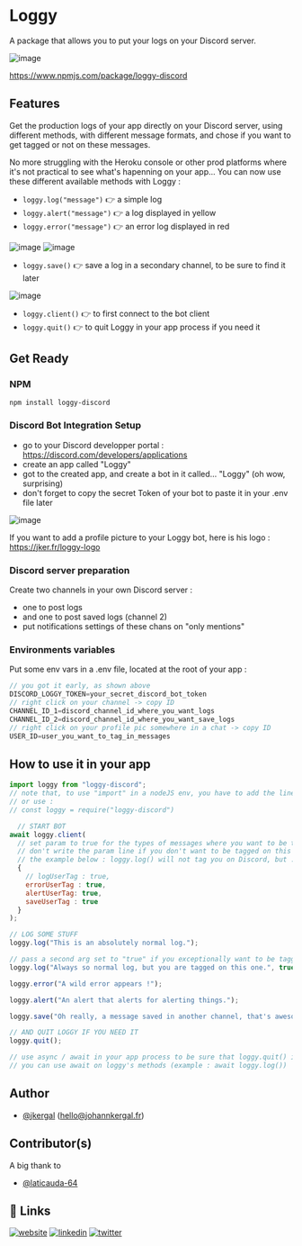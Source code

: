 # Loggy
A package that allows you to put your logs on your Discord server.

![image](https://johannkergal.fr/uploads-hosting/loggy-logo-banner.png)

https://www.npmjs.com/package/loggy-discord


## Features
Get the production logs of your app directly on your Discord server, using different methods, with different message formats, and chose if you want to get tagged or not on these messages. 

No more struggling with the Heroku console or other prod platforms where it's not practical to see what's hapenning on your app... You can now use these different available methods with Loggy :

- `loggy.log("message")` 👉 a simple log
- `loggy.alert("message")` 👉 a log displayed in yellow
- `loggy.error("message")` 👉 an error log displayed in red

![image](https://johannkergal.fr/uploads-hosting/logs-loggy.png)
![image](https://johannkergal.fr/uploads-hosting/tagged-message.png)

- `loggy.save()` 👉 save a log in a secondary channel, to be sure to find it later

![image](https://johannkergal.fr/uploads-hosting/saved-log-loggy.png)

- `loggy.client()` 👉  to first connect to the bot client 
- `loggy.quit()` 👉  to quit Loggy in your app process if you need it



## Get Ready

### NPM
`npm install loggy-discord`

### Discord Bot Integration Setup
- go to your Discord developper portal : https://discord.com/developers/applications
- create an app called "Loggy"
- got to the created app, and create a bot in it called... "Loggy" (oh wow, surprising)
- don't forget to copy the secret Token of your bot to paste it in your .env file later

![image](https://johannkergal.fr/uploads-hosting/bot-token.png)

If you want to add a profile picture to your Loggy bot, here is his logo :
https://jker.fr/loggy-logo

### Discord server preparation
Create two channels in your own Discord server : 
- one to post logs
- and one to post saved logs (channel 2) 
- put notifications settings of these chans on "only mentions"

### Environments variables
Put some env vars in a .env file, located at the root of your app :
```javascript
// you got it early, as shown above
DISCORD_LOGGY_TOKEN=your_secret_discord_bot_token 
// right click on your channel -> copy ID
CHANNEL_ID_1=discord_channel_id_where_you_want_logs
CHANNEL_ID_2=discord_channel_id_where_you_want_save_logs
// right click on your profile pic somewhere in a chat -> copy ID
USER_ID=user_you_want_to_tag_in_messages
```

## How to use it in your app

```javascript
import loggy from "loggy-discord"; 
// note that, to use "import" in a nodeJS env, you have to add the line "type" : "module" in your package.json
// or use : 
// const loggy = require("loggy-discord")

  // START BOT
await loggy.client(
  // set param to true for the types of messages where you want to be tagged on Discord
  // don't write the param line if you don't want to be tagged on this type of message
  // the example below : loggy.log() will not tag you on Discord, but .error(), .alert() and .save() will
  {
    // logUserTag : true,
    errorUserTag : true,
    alertUserTag: true,
    saveUserTag : true
  }
);

// LOG SOME STUFF
loggy.log("This is an absolutely normal log.");

// pass a second arg set to "true" if you exceptionally want to be tagged on this particular .log line
loggy.log("Always so normal log, but you are tagged on this one.", true);

loggy.error("A wild error appears !");

loggy.alert("An alert that alerts for alerting things.");

loggy.save("Oh really, a message saved in another channel, that's awesome !");

// AND QUIT LOGGY IF YOU NEED IT
loggy.quit();

// use async / await in your app process to be sure that loggy.quit() is executing only after messages are sent
// you can use await on loggy's methods (example : await loggy.log())
```

## Author

- [@jkergal](https://github.com/jkergal) (hello@johannkergal.fr)

## Contributor(s)

A big thank to

- [@laticauda-64](https://github.com/laticauda-64)


## 🔗 Links
[![website](https://img.shields.io/badge/my_website-000?style=for-the-badge&logo=ko-fi&logoColor=white)](https://johannkergal.fr/)
[![linkedin](https://img.shields.io/badge/linkedin-0A66C2?style=for-the-badge&logo=linkedin&logoColor=white)](https://www.linkedin.com/in/johannkergal)
[![twitter](https://img.shields.io/badge/twitter-1DA1F2?style=for-the-badge&logo=twitter&logoColor=white)](https://twitter.com/zetyd)
